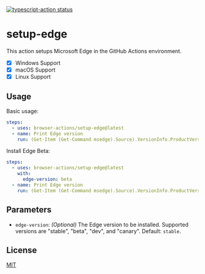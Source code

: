 <p>
  <a href="https://github.com/browser-actions/setup-edge/actions"><img alt="typescript-action status" src="https://github.com/browser-actions/setup-edge/workflows/build-test/badge.svg"></a>
</p>

# setup-edge

This action setups Microsoft Edge in the GitHub Actions environment.

- [X] Windows Support
- [X] macOS Support
- [X] Linux Support

## Usage

Basic usage:

```yaml
steps:
  - uses: browser-actions/setup-edge@latest
  - name: Print Edge version
    run: (Get-Item (Get-Command msedge).Source).VersionInfo.ProductVersion
```

Install Edge Beta:

```yaml
steps:
  - uses: browser-actions/setup-edge@latest
    with:
      edge-version: beta
  - name: Print Edge version
    run: (Get-Item (Get-Command msedge).Source).VersionInfo.ProductVersion
```

## Parameters

- `edge-version`:
*(Optional)* The Edge version to be installed.  Supported versions are "stable", "beta", "dev", and "canary". Default: `stable`.

## License

[MIT](LICENSE)
